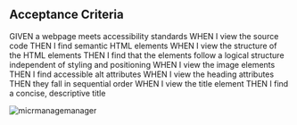 ## Acceptance Criteria
GIVEN a webpage meets accessibility standards
WHEN I view the source code
THEN I find semantic HTML elements
WHEN I view the structure of the HTML elements
THEN I find that the elements follow a logical structure independent of styling and positioning
WHEN I view the image elements
THEN I find accessible alt attributes
WHEN I view the heading attributes
THEN they fall in sequential order
WHEN I view the title element
THEN I find a concise, descriptive title


![micrmanagemanager](https://github.com/ocarly/homework1/assets/141790916/b73122b0-18b4-4e35-a5fd-2648d85801dc)
